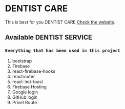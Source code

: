 #  DENTIST CARE

This is best for you DENTIST CARE [Check the website](https://dentist-care-c901c.web.app/home).

## Available DENTIST SERVICE



### `Everything that has been used in this project`

1. bootstrap
2. Firebase
3. react-firebase-hooks
4. reactrouter
5. react-hot-toast
6. Firebase Hosting
7. Google login
8. GitHub login
9. Privet Route


